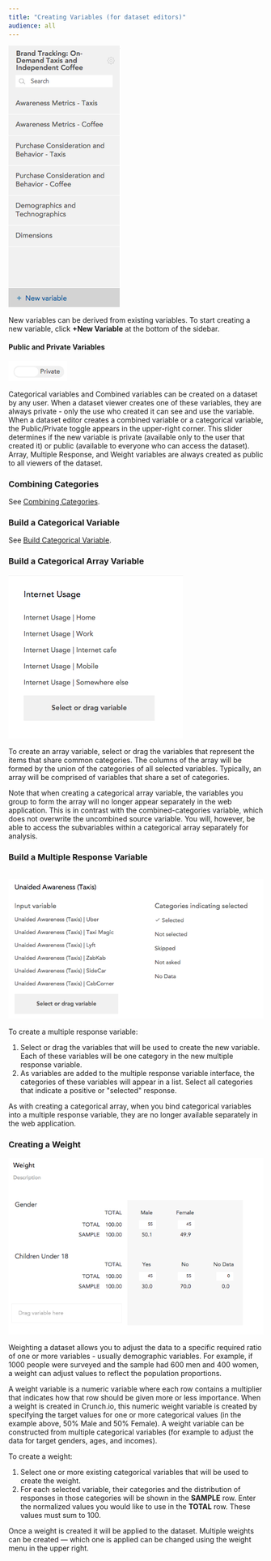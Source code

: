 ```yaml
---
title: "Creating Variables (for dataset editors)"
audience: all
---
```


<img class="pull-right" src="images/NewVariableButton.png"/>

New variables can be derived from existing variables. To start creating a new variable, click **+New Variable** at the bottom of the sidebar.

#### Public and Private Variables

![](images/PublicPrivate.png)

Categorical variables and Combined variables can be created on a dataset by any user. When a dataset viewer creates one of these variables, they are always private - only the use who created it can see and use the variable. When a dataset editor creates a combined variable or a categorical variable, the Public/Private toggle appears in the upper-right corner. This slider determines if the new variable is private (available only to the user that created it) or public (available to everyone who can access the dataset). Array, Multiple Response, and Weight variables are always created as public to all viewers of the dataset.

### Combining Categories

See [Combining Categories](crunch_creating-a-combined-variable.html).

### Build a Categorical Variable

See [Build Categorical Variable](crunch_creating-a-categorical-variable.html).

### Build a Categorical Array Variable

![](images/NewArrayVariable.png)

To create an array variable, select or drag the variables that represent the items that share common categories. The columns of the array will be formed by the union of the categories of all selected variables. Typically, an array will be comprised of variables that share a set of categories.

Note that when creating a categorical array variable, the variables you group to form the array will no longer appear separately in the web application. This is in contrast with the combined-categories variable, which does not overwrite the uncombined source variable. You will, however, be able to access the subvariables within a categorical array separately for analysis.

### Build a Multiple Response Variable

 ![](images/NewMRVariable.png)

To create a multiple response variable:

  1. Select or drag the variables that will be used to create the new variable. Each of these variables will be one category in the new multiple response variable.
  2. As variables are added to the multiple response variable interface, the categories of these variables will appear in a list. Select all categories that indicate a positive or "selected" response. 

As with creating a categorical array, when you bind categorical variables into a multiple response variable, they are no longer available separately in the web application.

### Creating a Weight

![](images/NewWeight.png)

Weighting a dataset allows you to adjust the data to a specific required ratio of one or more variables - usually demographic variables. For example, if 1000 people were surveyed and the sample had 600 men and 400 women, a weight can adjust values to reflect the population proportions.

A weight variable is a numeric variable where each row contains a multiplier that indicates how that row should be given more or less importance. When a weight is created in Crunch.io, this numeric weight variable is created by specifying the target values for one or more categorical values (in the example above, 50% Male and 50% Female). A weight variable can be constructed from multiple categorical variables (for example to adjust the data for target genders, ages, and incomes).

To create a weight:

  1. Select one or more existing categorical variables that will be used to create the weight.
  2. For each selected variable, their categories and the distribution of responses in those categories will be shown in the **SAMPLE** row. Enter the normalized values you would like to use in the **TOTAL** row. These values must sum to 100.

Once a weight is created it will be applied to the dataset. Multiple weights can be created — which one is applied can be changed using the weight menu in the upper right.

 